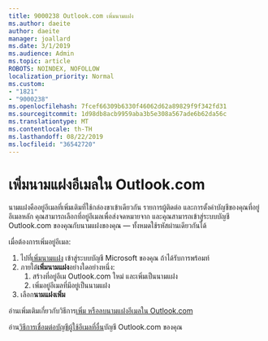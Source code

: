 ```yaml
---
title: 9000238 Outlook.com เพิ่มนามแฝง
ms.author: daeite
author: daeite
manager: joallard
ms.date: 3/1/2019
ms.audience: Admin
ms.topic: article
ROBOTS: NOINDEX, NOFOLLOW
localization_priority: Normal
ms.custom:
- "1821"
- "9000238"
ms.openlocfilehash: 7fcef66309b6330f46062d62a89829f9f342fd31
ms.sourcegitcommit: 1d98db8acb9959aba3b5e308a567ade6b62da56c
ms.translationtype: MT
ms.contentlocale: th-TH
ms.lasthandoff: 08/22/2019
ms.locfileid: "36542720"
---
```

# <a name="add-an-email-alias-in-outlookcom"></a>เพิ่มนามแฝงอีเมลใน Outlook.com

นามแฝงคืออยู่อีเมลที่เพิ่มเติมที่ใช้กล่องขาเข้าเดียวกัน รายการผู้ติดต่อ และการตั้งค่าบัญชีของคุณที่อยู่อีเมลหลัก คุณสามารถเลือกที่อยู่อีเมลเพื่อส่งจดหมายจาก และคุณสามารถเข้าสู่ระบบบัญชี Outlook.com ของคุณกับนามแฝงของคุณ — ทั้งหมดใช้รหัสผ่านเดียวกันได้

เมื่อต้องการเพิ่มอยู่อีเมล:

1. ไปที่[เพิ่มนามแฝง](https://go.microsoft.com/fwlink/p/?linkid=864833) เข้าสู่ระบบบัญชี Microsoft ของคุณ ถ้าได้รับการพร้อมท์
2. ภายใต้**เพิ่มนามแฝง**อย่างใดอย่างหนึ่ง:
    1. สร้างที่อยู่อีเม Outlook.com ใหม่ และเพิ่มเป็นนามแฝง
    2. เพิ่มอยู่อีเมลที่มีอยู่เป็นนามแฝง
3. เลือก**นามแฝงเพิ่ม**

อ่านเพิ่มเติมเกี่ยวกับวิธีการ[เพิ่ม หรือลบนามแฝงอีเมลใน Outlook.com](https://support.office.com/article/459b1989-356d-40fa-a689-8f285b13f1f2?wt.mc_id=Office_Outlook_com_Alchemy)  

อ่าน[วิธีการเชื่อมต่อบัญชีผู้ใช้อีเมลที่อื่น](https://support.office.com/article/c5224df4-5885-4e79-91ba-523aa743f0ba?wt.mc_id=Office_Outlook_com_Alchemy)บัญชี Outlook.com ของคุณ